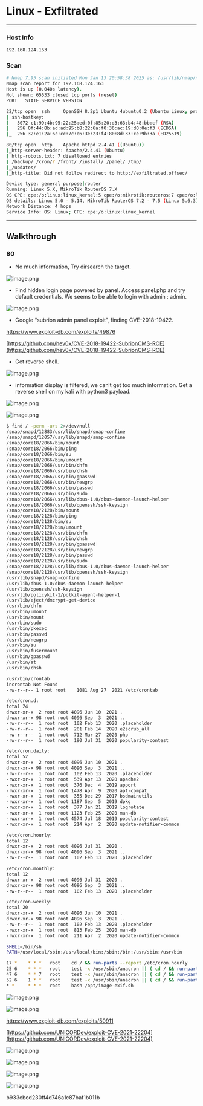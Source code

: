 # Linux - Exfiltrated

---

### Host Info

```bash
192.168.124.163
```

### Scan

```bash
# Nmap 7.95 scan initiated Mon Jan 13 20:58:38 2025 as: /usr/lib/nmap/nmap --privileged -sC -sV -O -p- -oN nmap.md 192.168.124.163
Nmap scan report for 192.168.124.163
Host is up (0.040s latency).
Not shown: 65533 closed tcp ports (reset)
PORT   STATE SERVICE VERSION

22/tcp open  ssh     OpenSSH 8.2p1 Ubuntu 4ubuntu0.2 (Ubuntu Linux; protocol 2.0)
| ssh-hostkey: 
|   3072 c1:99:4b:95:22:25:ed:0f:85:20:d3:63:b4:48:bb:cf (RSA)
|   256 0f:44:8b:ad:ad:95:b8:22:6a:f0:36:ac:19:d0:0e:f3 (ECDSA)
|_  256 32:e1:2a:6c:cc:7c:e6:3e:23:f4:80:8d:33:ce:9b:3a (ED25519)

80/tcp open  http    Apache httpd 2.4.41 ((Ubuntu))
|_http-server-header: Apache/2.4.41 (Ubuntu)
| http-robots.txt: 7 disallowed entries 
| /backup/ /cron/? /front/ /install/ /panel/ /tmp/ 
|_/updates/
|_http-title: Did not follow redirect to http://exfiltrated.offsec/

Device type: general purpose|router
Running: Linux 5.X, MikroTik RouterOS 7.X
OS CPE: cpe:/o:linux:linux_kernel:5 cpe:/o:mikrotik:routeros:7 cpe:/o:linux:linux_kernel:5.6.3
OS details: Linux 5.0 - 5.14, MikroTik RouterOS 7.2 - 7.5 (Linux 5.6.3)
Network Distance: 4 hops
Service Info: OS: Linux; CPE: cpe:/o:linux:linux_kernel

```

---

## Walkthrough

### 80

- No much information, Try dirsearch the target.

![image.png](Linux%20-%20Exfiltrated%2017b553bebf0f80c294d8c2cd2fb58661/image.png)

- Find hidden login page powered by panel. Access panel.php and try default credentials. We seems to be able to login with admin : admin.

![image.png](Linux%20-%20Exfiltrated%2017b553bebf0f80c294d8c2cd2fb58661/image%201.png)

- Google “subrion admin panel exploit”, finding CVE-2018-19422.

https://www.exploit-db.com/exploits/49876

[https://github.com/hev0x/CVE-2018-19422-SubrionCMS-RCE](https://github.com/hev0x/CVE-2018-19422-SubrionCMS-RCE)

- Get reverse shell.

![image.png](Linux%20-%20Exfiltrated%2017b553bebf0f80c294d8c2cd2fb58661/image%202.png)

- information display is filtered, we can’t get too much information. Get a reverse shell on my kali with python3 payload.

![image.png](Linux%20-%20Exfiltrated%2017b553bebf0f80c294d8c2cd2fb58661/image%203.png)

![image.png](Linux%20-%20Exfiltrated%2017b553bebf0f80c294d8c2cd2fb58661/image%204.png)

```bash
$ find / -perm -u+s 2>/dev/null
/snap/snapd/12883/usr/lib/snapd/snap-confine
/snap/snapd/12057/usr/lib/snapd/snap-confine
/snap/core18/2066/bin/mount
/snap/core18/2066/bin/ping
/snap/core18/2066/bin/su
/snap/core18/2066/bin/umount
/snap/core18/2066/usr/bin/chfn
/snap/core18/2066/usr/bin/chsh
/snap/core18/2066/usr/bin/gpasswd
/snap/core18/2066/usr/bin/newgrp
/snap/core18/2066/usr/bin/passwd
/snap/core18/2066/usr/bin/sudo
/snap/core18/2066/usr/lib/dbus-1.0/dbus-daemon-launch-helper
/snap/core18/2066/usr/lib/openssh/ssh-keysign
/snap/core18/2128/bin/mount
/snap/core18/2128/bin/ping
/snap/core18/2128/bin/su
/snap/core18/2128/bin/umount
/snap/core18/2128/usr/bin/chfn
/snap/core18/2128/usr/bin/chsh
/snap/core18/2128/usr/bin/gpasswd
/snap/core18/2128/usr/bin/newgrp
/snap/core18/2128/usr/bin/passwd
/snap/core18/2128/usr/bin/sudo
/snap/core18/2128/usr/lib/dbus-1.0/dbus-daemon-launch-helper
/snap/core18/2128/usr/lib/openssh/ssh-keysign
/usr/lib/snapd/snap-confine
/usr/lib/dbus-1.0/dbus-daemon-launch-helper
/usr/lib/openssh/ssh-keysign
/usr/lib/policykit-1/polkit-agent-helper-1
/usr/lib/eject/dmcrypt-get-device
/usr/bin/chfn
/usr/bin/umount
/usr/bin/mount
/usr/bin/sudo
/usr/bin/pkexec
/usr/bin/passwd
/usr/bin/newgrp
/usr/bin/su
/usr/bin/fusermount
/usr/bin/gpasswd
/usr/bin/at
/usr/bin/chsh
```

```bash
/usr/bin/crontab                                                                                                                          
incrontab Not Found
-rw-r--r-- 1 root root    1081 Aug 27  2021 /etc/crontab                                                                                  

/etc/cron.d:
total 24
drwxr-xr-x  2 root root 4096 Jun 10  2021 .
drwxr-xr-x 98 root root 4096 Sep  3  2021 ..
-rw-r--r--  1 root root  102 Feb 13  2020 .placeholder
-rw-r--r--  1 root root  201 Feb 14  2020 e2scrub_all
-rw-r--r--  1 root root  712 Mar 27  2020 php
-rw-r--r--  1 root root  190 Jul 31  2020 popularity-contest

/etc/cron.daily:
total 52
drwxr-xr-x  2 root root 4096 Jun 10  2021 .
drwxr-xr-x 98 root root 4096 Sep  3  2021 ..
-rw-r--r--  1 root root  102 Feb 13  2020 .placeholder
-rwxr-xr-x  1 root root  539 Apr 13  2020 apache2
-rwxr-xr-x  1 root root  376 Dec  4  2019 apport
-rwxr-xr-x  1 root root 1478 Apr  9  2020 apt-compat
-rwxr-xr-x  1 root root  355 Dec 29  2017 bsdmainutils
-rwxr-xr-x  1 root root 1187 Sep  5  2019 dpkg
-rwxr-xr-x  1 root root  377 Jan 21  2019 logrotate
-rwxr-xr-x  1 root root 1123 Feb 25  2020 man-db
-rwxr-xr-x  1 root root 4574 Jul 18  2019 popularity-contest
-rwxr-xr-x  1 root root  214 Apr  2  2020 update-notifier-common

/etc/cron.hourly:
total 12
drwxr-xr-x  2 root root 4096 Jul 31  2020 .
drwxr-xr-x 98 root root 4096 Sep  3  2021 ..
-rw-r--r--  1 root root  102 Feb 13  2020 .placeholder

/etc/cron.monthly:
total 12
drwxr-xr-x  2 root root 4096 Jul 31  2020 .
drwxr-xr-x 98 root root 4096 Sep  3  2021 ..
-rw-r--r--  1 root root  102 Feb 13  2020 .placeholder

/etc/cron.weekly:
total 20
drwxr-xr-x  2 root root 4096 Jun 10  2021 .
drwxr-xr-x 98 root root 4096 Sep  3  2021 ..
-rw-r--r--  1 root root  102 Feb 13  2020 .placeholder
-rwxr-xr-x  1 root root  813 Feb 25  2020 man-db
-rwxr-xr-x  1 root root  211 Apr  2  2020 update-notifier-common

SHELL=/bin/sh
PATH=/usr/local/sbin:/usr/local/bin:/sbin:/bin:/usr/sbin:/usr/bin

17 *    * * *   root    cd / && run-parts --report /etc/cron.hourly
25 6    * * *   root    test -x /usr/sbin/anacron || ( cd / && run-parts --report /etc/cron.daily )
47 6    * * 7   root    test -x /usr/sbin/anacron || ( cd / && run-parts --report /etc/cron.weekly )
52 6    1 * *   root    test -x /usr/sbin/anacron || ( cd / && run-parts --report /etc/cron.monthly )
* *     * * *   root    bash /opt/image-exif.sh
```

![image.png](Linux%20-%20Exfiltrated%2017b553bebf0f80c294d8c2cd2fb58661/image%205.png)

![image.png](Linux%20-%20Exfiltrated%2017b553bebf0f80c294d8c2cd2fb58661/image%206.png)

https://www.exploit-db.com/exploits/50911

[https://github.com/UNICORDev/exploit-CVE-2021-22204](https://github.com/UNICORDev/exploit-CVE-2021-22204)

![image.png](Linux%20-%20Exfiltrated%2017b553bebf0f80c294d8c2cd2fb58661/image%207.png)

![image.png](Linux%20-%20Exfiltrated%2017b553bebf0f80c294d8c2cd2fb58661/image%208.png)

![image.png](Linux%20-%20Exfiltrated%2017b553bebf0f80c294d8c2cd2fb58661/image%209.png)

![image.png](Linux%20-%20Exfiltrated%2017b553bebf0f80c294d8c2cd2fb58661/image%2010.png)

b933cbcd230ff4d746a1c87baf1b011b